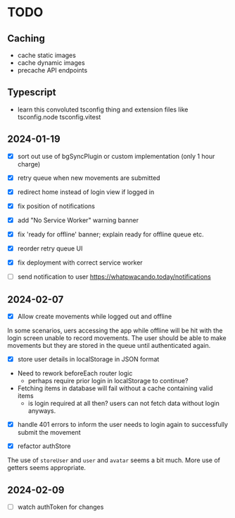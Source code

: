 # TODO

## Caching

- cache static images
- cache dynamic images
- precache API endpoints

## Typescript

- learn this convoluted tsconfig thing and extension files like tsconfig.node tsconfig.vitest

## 2024-01-19

- [x] sort out use of bgSyncPlugin or custom implementation (only 1 hour charge)
- [x] retry queue when new movements are submitted

- [x] redirect home instead of login view if logged in
- [x] fix position of notifications
- [x] add "No Service Worker" warning banner
- [x] fix 'ready for offline' banner; explain ready for offline queue etc.
- [x] reorder retry queue UI
- [x] fix deployment with correct service worker
- [ ] send notification to user https://whatpwacando.today/notifications

## 2024-02-07

- [x] Allow create movements while logged out and offline

In some scenarios, uers accessing the app while offline will be hit with the login screen unable to record movements.
The user should be able to make movements but they are stored in the queue until authenticated again.

 - [x] store user details in localStorage in JSON format
 - Need to rework beforeEach router logic
   - perhaps require prior login in localStorage to continue?
 - Fetching items in database will fail without a cache containing valid items
   - is login required at all then? users can not fetch data without login anyways.
 - [x] handle 401 errors to inform the user needs to login again to successfully submit the movement

- [x] refactor authStore

The use of `storeUser` and `user` and `avatar` seems a bit much.
More use of getters seems appropriate.

## 2024-02-09

- [ ] watch authToken for changes